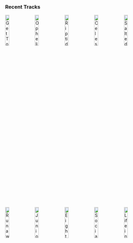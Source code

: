 ### Recent Tracks
[<img src='https://lastfm.freetls.fastly.net/i/u/300x300/0f8e50b771d2cee97bc9bb6b48d638f9.png' width='16%' height='16%' alt='Get To Know You'>](https://www.last.fm/music/samantha%2bharvey/_/get%2bto%2bknow%2byou)&nbsp;&nbsp;&nbsp;&nbsp;[<img src='https://lastfm.freetls.fastly.net/i/u/300x300/ea77f864eff0a4283fa30b8edade7ddb.png' width='16%' height='16%' alt='Ophelia'>](https://www.last.fm/music/the%2blumineers/_/ophelia)&nbsp;&nbsp;&nbsp;&nbsp;[<img src='https://lastfm.freetls.fastly.net/i/u/300x300/8e9b587a6f577478e9e6480235811f7d.png' width='16%' height='16%' alt='Riptide'>](https://www.last.fm/music/vance%2bjoy/_/riptide)&nbsp;&nbsp;&nbsp;&nbsp;[<img src='https://lastfm.freetls.fastly.net/i/u/300x300/ff88e2aae5e746b7c6fe174bed359d39.png' width='16%' height='16%' alt='Celeste'>](https://www.last.fm/music/ezra%2bvine/_/celeste)&nbsp;&nbsp;&nbsp;&nbsp;[<img src='https://lastfm.freetls.fastly.net/i/u/300x300/da9f0dc76c8846f255abe3c1b82e233e.png' width='16%' height='16%' alt='Salted Caramel'>](https://www.last.fm/music/andrew%2bapplepie/_/salted%2bcaramel)&nbsp;&nbsp;&nbsp;&nbsp;<br>[<img src='https://lastfm.freetls.fastly.net/i/u/300x300/2502a8d885354e13bd6c539f5872be87.png' width='16%' height='16%' alt='Runaway'>](https://www.last.fm/music/mat%2bkearney/_/runaway)&nbsp;&nbsp;&nbsp;&nbsp;[<img src='https://lastfm.freetls.fastly.net/i/u/300x300/cad2d300376ed1e482123ca2bcadb0a3.png' width='16%' height='16%' alt='Junior Varsity'>](https://www.last.fm/music/dayglow/_/junior%2bvarsity)&nbsp;&nbsp;&nbsp;&nbsp;[<img src='https://lastfm.freetls.fastly.net/i/u/300x300/5fd694f374214484b1745456841ecff9.png' width='16%' height='16%' alt='Eight Days a Week'>](https://www.last.fm/music/the%2bbeatles%2brevival%2bband/_/eight%2bdays%2ba%2bweek)&nbsp;&nbsp;&nbsp;&nbsp;[<img src='https://lastfm.freetls.fastly.net/i/u/300x300/df8b4b56ea039510f335bf9f1f0e25c9.png' width='16%' height='16%' alt='Social Cues'>](https://www.last.fm/music/cage%2bthe%2belephant/_/social%2bcues)&nbsp;&nbsp;&nbsp;&nbsp;[<img src='https://lastfm.freetls.fastly.net/i/u/300x300/bfa702d934b07342170de1704c72ec65.png' width='16%' height='16%' alt='Life in the City'>](https://www.last.fm/music/the%2blumineers/_/life%2bin%2bthe%2bcity)&nbsp;&nbsp;&nbsp;&nbsp;<br>